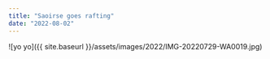 ```yaml
---
title: "Saoirse goes rafting"
date: "2022-08-02"
---
```


![yo yo]({{ site.baseurl }}/assets/images/2022/IMG-20220729-WA0019.jpg)
